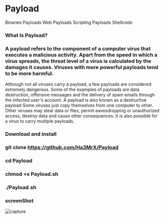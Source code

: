 # Payload
Binaries Payloads Web Payloads Scripting Payloads Shellcode

### What Is Payload?

### A payload refers to the component of a computer virus that executes a malicious activity. Apart from the speed in which a virus spreads, the threat level of a virus is calculated by the damages it causes. Viruses with more powerful payloads tend to be more harmful.
Although not all viruses carry a payload, a few payloads are considered extremely dangerous. Some of the examples of payloads are data destruction, offensive messages and the delivery of spam emails through the infected user's account.
A payload is also known as a destructive payload Some viruses just copy themselves from one computer to other. Other viruses may steal data or files, permit eavesdropping or unauthorized access, destroy data and cause other consequences. It is also possible for a virus to carry multiple payloads.


### Download and install

### git clone https://github.com/Ha3MrX/Payload

### cd Payload

### chmod +x Payload.sh

### ./Payload.sh

### screenShot

![capture](https://user-images.githubusercontent.com/33704360/45164272-cdf31380-b1fa-11e8-8dbd-9a5da3e036fb.PNG)

